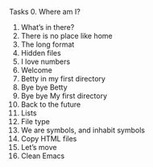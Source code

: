 Tasks
0. Where am I?
1. What’s in there?
2. There is no place like home
3. The long format
4. Hidden files
5. I love numbers
6. Welcome
7. Betty in my first directory
8. Bye bye Betty
9. Bye bye My first directory
10. Back to the future
11. Lists
12. File type
13. We are symbols, and inhabit symbols
14. Copy HTML files
15. Let’s move
16. Clean Emacs

